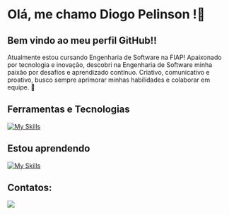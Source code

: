 # Olá, me chamo Diogo Pelinson !👋



## Bem vindo ao meu perfil GitHub!!


Atualmente estou cursando Engenharia de Software na FIAP!
Apaixonado por tecnologia e inovação, descobri na Engenharia de Software minha paixão por desafios e aprendizado contínuo. Criativo, comunicativo e proativo, busco sempre aprimorar minhas habilidades e colaborar em equipe. 🚀




## Ferramentas e Tecnologias

[![My Skills](https://skillicons.dev/icons?i=git,py)](https://skillicons.dev)



## Estou aprendendo

[![My Skills](https://skillicons.dev/icons?i=js,html,css,django,c)](https://skillicons.dev)




## Contatos:

<div>
<a href="https://www.linkedin.com/in/diogopelinsonmoraes" target="_blank"><img loading="lazy" src="https://img.shields.io/badge/-LinkedIn-%230077B5?style=for-the-badge&logo=linkedin&logoColor=white" target="_blank"></a>   
</div>
          
          
        
          






          
